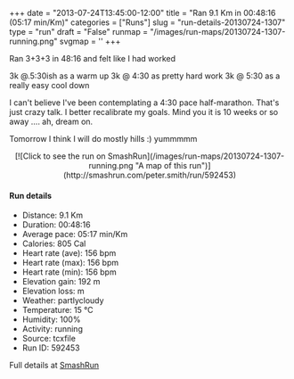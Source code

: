 +++
date = "2013-07-24T13:45:00-12:00"
title = "Ran 9.1 Km in 00:48:16 (05:17 min/Km)"
categories = ["Runs"]
slug = "run-details-20130724-1307"
type = "run"
draft = "False"
runmap = "/images/run-maps/20130724-1307-running.png"
svgmap = '<polyline points="94 33, 100 34, 99 42, 86 62, 76 55, 79 49, 72 46, 55 23, 11 34, 5 42, 0 61, 17 76, 20 77, 40 65, 47 49, 40 37, 32 36, 18 41, 17 42, 12 47, 4 50, 0 61, 19 77, 39 65, 44 55, 46 53, 46 47, 40 37, 32 36, 11 47, 6 47, 1 54, 0 61, 13 74, 19 76, 39 65, 46 53, 40 38, 30 37, 15 42, 13 46, 5 49, 0 57, 3 64, 13 74, 20 77, 30 69, 40 65, 46 48, 40 37, 30 36, 5 48, 1 56, 1 62, 13 74, 20 77, 40 65, 45 54, 46 47, 39 37, 27 33">'
+++

Ran 3+3+3 in 48:16 and felt like I had worked

3k @.5:30ish as a warm up
3k @ 4:30 as pretty hard work
3k @ 5:30 as a really easy cool down

I can't believe I've been contemplating a 4:30 pace half-marathon. That's just crazy talk. I better recalibrate my goals. Mind you it is 10 weeks or so away .... ah, dream on. 

Tomorrow I think I will do mostly hills :) yummmmm



<!--more-->

<center>
[![Click to see the run on SmashRun](/images/run-maps/20130724-1307-running.png "A map of this run")](http://smashrun.com/peter.smith/run/592453)
</center>

#### Run details

* Distance: 9.1 Km
* Duration: 00:48:16
* Average pace: 05:17 min/Km
* Calories: 805 Cal
* Heart rate (ave): 156 bpm
* Heart rate (max): 156 bpm
* Heart rate (min): 156 bpm
* Elevation gain: 192 m
* Elevation loss:  m
* Weather: partlycloudy
* Temperature: 15 &deg;C
* Humidity: 100%
* Activity: running
* Source: tcxfile
* Run ID: 592453

Full details at [SmashRun](http://smashrun.com/peter.smith/run/592453)